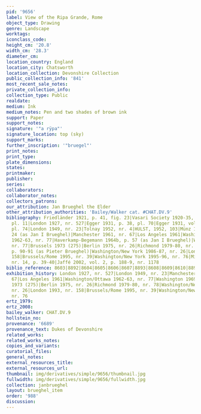 ```yaml
---
pid: '9656'
label: View of the Ripa Grande, Rome
object_type: Drawing
genre: Landscape
worktags:
iconclass_code:
height_cm: '20.8'
width_cm: '28.3'
diameter_cm:
location_country: England
location_city: Chatsworth
location_collection: Devonshire Collection
public_collection_info: '841'
most_recent_sale_notes:
private_collection_info:
collection_type: Public
realdate:
medium: Ink
medium_notes: Pen and two shades of brown ink
support: Paper
support_notes:
signature: '"a rÿpa"'
signature_location: top (sky)
support_marks:
further_inscription: '"bruegel"'
print_notes:
print_type:
plate_dimensions:
states:
printmaker:
publisher:
series:
collaborators:
collaborator_notes:
collectors_patrons:
our_attribution: Jan Brueghel the Elder
other_attribution_authorities: 'Bailey/Walker cat. #CHAT.DV.9'
bibliography: Friedländer 1921, p. 41, fig. 23|Vasari Society 1920-35, vol. 6 (1925),
  pl. 11|London 1927, nr. 527|Egger 1931, p. 38, pl. 70|Egger 1931, vol. 1 (2nd ed),
  pl. 74|London 1949, nr. 23|Tolnay 1952, nr. 4|HULST, 1952, 103|Münz 1961, nr. A.
  24 (as Jan I Brueghel)|Manchester 1961, nr. 67|Los Angeles 1961|Washington/Ottawa
  1962-63, nr. 77|Haverkamp-Begemann 1964b, p. 57 (as Jan I Brueghel)|Washington 1969-70,
  nr. 77|Brussels 1973 (275)|Berlin 1975, nr. 26|Richmond 1979-80, nr. 78|Winner 1985,
  p. 90-91 (as Pieter Brueghel)|Washington/New York 1986-87, nr. 26|London 1993, nr.
  158|Brussels/Rome 1995, nr. 39|Washington/New York 1995-96, nr. 76|Mielke 1996,
  nr. 14, p. 39-40|Jaffé 2002, vol. 2, p. 188-9, nr. 1178
biblio_reference: 8603|8892|8604|8605|8606|8607|8893|8608|8609|8610|8894|8895|8896|8611|8612|8897|8613|8614|8898|8615|8616
exhibition_history: London 1927, nr. 527|London 1949, nr. 23|Manchester 1961, nr.
  67|Los Angeles 1961|Washington/Ottawa 1962-63, nr. 77|Washington 1969-70, nr. 77|BRUSSELS
  1973 (275)|Berlin 1975, nr. 26|Richmond 1979-80, nr. 78|Washington/New York 1986-87,
  nr. 26|London 1993, nr. 158|Brussels/Rome 1995, nr. 39|Washington/New York 1995-96,
  nr. 76
ertz_1979:
ertz_2008:
bailey_walker: CHAT.DV.9
hollstein_no:
provenance: '6689'
provenance_text: Dukes of Devonshire
related_works:
related_works_notes:
copies_and_variants:
curatorial_files:
general_notes:
external_resources_title:
external_resources_url:
thumbnail: img/derivatives/simple/9656/thumbnail.jpg
fullwidth: img/derivatives/simple/9656/fullwidth.jpg
collection: janbrueghel
layout: brueghel_item
order: '988'
discussion:
---
```

